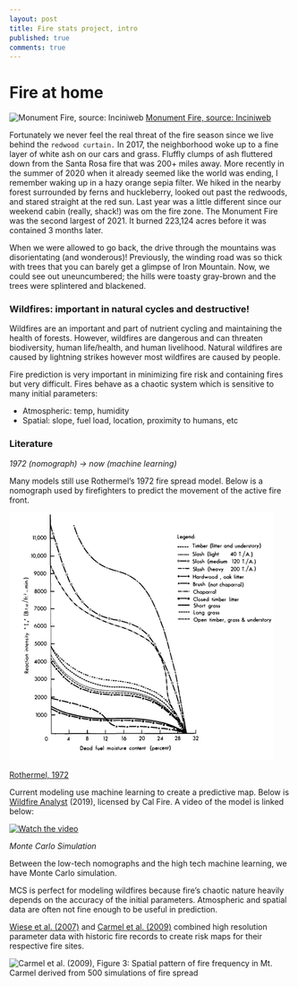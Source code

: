 ```yaml
---
layout: post
title: Fire stats project, intro
published: true
comments: true
---
```


# Fire at home

![Monument Fire, source: Inciniweb](http://inciweb.nwcg.gov/photos/CASHF/2021-08-01-1041-Monument-Fire/picts/2021_09_19-09.38.39.946-CDT.jpeg)
[Monument Fire, source: Inciniweb](http://inciweb.nwcg.gov/photos/CASHF/2021-08-01-1041-Monument-Fire)

Fortunately we never feel the real threat of the fire season since we live behind the ``redwood curtain.`` In 2017, the neighborhood woke up to a fine layer of white ash on our cars and grass. Fluffly clumps of ash fluttered down from the Santa Rosa fire that was 200+ miles away. More recently in the summer of 2020 when it already seemed like the world was ending, I remember waking up in a hazy orange sepia filter. We hiked in the nearby forest surrounded by ferns and huckleberry, looked out past the redwoods, and stared straight at the red sun. Last year was a little different since our weekend cabin (really, shack!) was om the fire zone. The Monument Fire was the second largest of 2021. It burned 223,124 acres before it was contained 3 months later. 

When we were allowed to go back, the drive through the mountains was disorientating (and wonderous)! Previously, the winding road was so thick with trees that you can barely get a glimpse of Iron Mountain. Now, we could see out uneuncumbered; the hills were toasty gray-brown and the trees were splintered and blackened.

### Wildfires: important in natural cycles and destructive!

Wildfires are an important and part of nutrient cycling and maintaining the health of forests. However, wildfires are dangerous and can threaten biodiversity, human life/health, and human livelihood. Natural wildfires are caused by lightning strikes however most wildfires are caused by people.

Fire prediction is very important in minimizing fire risk and containing fires but very difficult. Fires behave as a chaotic system which is sensitive to many initial parameters:
- Atmospheric: temp, humidity
- Spatial: slope, fuel load, location, proximity to humans, etc

### Literature

*1972 (nomograph) → now (machine learning)*

Many models still use Rothermel’s 1972 fire spread model. Below is a nomograph used by firefighters to predict the movement of the active fire front.

![Rothermel, 1972: Figure 24. Reaction intensity of typical wildland fuels computer with heterogenous formulations for the model from data in table 1.](../img/Rothermel1972_Fig24.png)

[Rothermel, 1972](https://www.fs.usda.gov/treesearch/pubs/32533)

Current modeling use machine learning to create a predictive map. Below is [Wildfire Analyst](https://www.wildfireanalyst.com/) (2019), licensed by Cal Fire. A video of the model is linked below:

[![Watch the video](https://img.youtube.com/vi/1IT_5qX592g/hqdefault.jpg)](https://youtu.be/1IT_5qX592g)

*Monte Carlo Simulation*

Between the low-tech nomographs and the high tech machine learning, we have Monte Carlo simulation.

MCS is perfect for modeling wildfires because fire’s chaotic nature heavily depends on the accuracy of the initial parameters. Atmospheric and spatial data are often not fine enough to be useful in prediction.

[Wiese et al. (2007)](https://www.fs.fed.us/psw/publications/weise/psw_2007_weise(castillo)001.pdf) and [Carmel et al. (2009)](https://www.researchgate.net/publication/235990366_Assessing_fire_risk_using_Monte_Carlo_simulations_of_fire_spread) combined high resolution parameter data with historic fire records to create risk maps for their respective fire sites.

![Carmel et al. (2009), Figure 3: Spatial pattern of fire frequency in Mt. Carmel derived from 500 simulations of fire spread](https://www.researchgate.net/profile/Yohay-Carmel/publication/235990366/figure/fig3/AS:299700000444421@1448465456342/Spatial-pattern-of-fire-frequency-in-Mt-Carmel-derived-from-500-simulations-of-fire.png)
